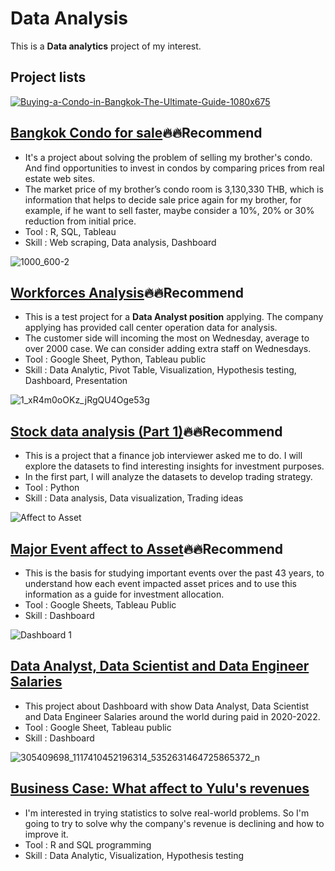 # Data Analysis

This is a **Data analytics** project of my interest.

## Project lists

[![Buying-a-Condo-in-Bangkok-The-Ultimate-Guide-1080x675](https://github.com/golfung/Data_Analysis/assets/77894515/32ebd9da-471a-40ee-a88d-ab6aafefdca7)](https://github.com/golfung/Investment/tree/main/Bangkok_Condo_for_sale)

## [Bangkok Condo for sale](https://github.com/golfung/Investment/tree/main/Bangkok_Condo_for_sale):fire::fire:Recommend
- It's a project about solving the problem of selling my brother's condo. And find opportunities to invest in condos by comparing prices from real estate web sites.
- The market price of my brother’s condo room is 3,130,330 THB, which is information that helps to decide sale price again for my brother, for example, if he want to sell faster, maybe consider a 10%, 20% or 30% reduction from initial price. 
- Tool : R, SQL, Tableau
- Skill : Web scraping, Data analysis, Dashboard

![1000_600-2](https://github.com/golfung/Data_Analysis/assets/77894515/711acc6e-6a8a-4026-85cc-a5ec8530a4dd.png)  
## [Workforces Analysis](https://github.com/golfung/Data_Analysis/tree/main/Workforces_Analysis):fire::fire:Recommend
- This is a test project for a **Data Analyst position** applying. The company applying has provided call center operation data for analysis.
- The customer side will incoming the most on Wednesday, average to over 2000 case. We can consider adding extra staff on Wednesdays.
- Tool : Google Sheet, Python, Tableau public
- Skill : Data Analytic, Pivot Table, Visualization, Hypothesis testing, Dashboard, Presentation

![1_xR4m0oOKz_jRgQU4Oge53g](https://github.com/golfung/Data_Analysis/assets/77894515/19c8589a-624a-4955-9f88-04f5fab6c98a)
## [Stock data analysis (Part 1)](https://github.com/golfung/Investment/tree/main/Stock_data_analysis_part_1):fire::fire:Recommend
- This is a project that a finance job interviewer asked me to do. I will explore the datasets to find interesting insights for investment purposes.
- In the first part, I will analyze the datasets to develop trading strategy.
- Tool : Python
- Skill : Data analysis, Data visualization, Trading ideas

![Affect to Asset](https://github.com/golfung/Data_Analysis/assets/77894515/74a5e234-3fdf-4696-a6c6-27c9765c2372)
## [Major Event affect to Asset](https://github.com/golfung/Investment/tree/main/Major_Event_affect_to_Asset):fire::fire:Recommend
- This is the basis for studying important events over the past 43 years, to understand how each event impacted asset prices and to use this information as a guide for investment allocation.
- Tool : Google Sheets, Tableau Public
- Skill : Dashboard

![Dashboard 1](https://github.com/golfung/Data_Analysis/assets/77894515/1edf360f-45a8-4cd4-8079-d854794dc26a)
## [Data Analyst, Data Scientist and Data Engineer Salaries](https://github.com/golfung/Data_Analysis/tree/main/Data_Salary)
- This project about Dashboard with show Data Analyst, Data Scientist and Data Engineer Salaries around the world during paid in 2020-2022.
- Tool : Google Sheet, Tableau public
- Skill : Dashboard

![305409698_1117410452196314_5352631464725865372_n](https://github.com/golfung/Data_Analysis/assets/77894515/470c5468-6d77-406b-98f1-5117cb0a5f2d)
## [Business Case: What affect to Yulu's revenues](https://github.com/golfung/Data_Analysis/tree/main/What_affect_to_Yulu%E2%80%99s_revenues)
- I'm interested in trying statistics to solve real-world problems. So I'm going to try to solve why the company's revenue is declining and how to improve it.
- Tool : R and SQL programming
- Skill : Data Analytic, Visualization, Hypothesis testing

